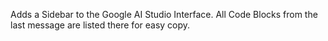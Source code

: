 Adds a Sidebar to the Google AI Studio Interface. All Code Blocks from the last message are listed there for easy copy.
